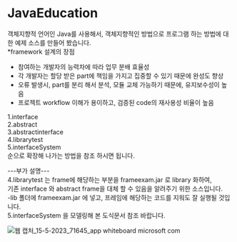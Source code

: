 # JavaEducation
객체지향적 언어인 Java를 사용해서, 객체지향적인 방법으로 프로그램 하는 방법에 대한 예제 소스를 만들어 봤습니다.\
*framework 설계의 장점 
  - 참여하는 개발자의 능력차에 따라 업무 분배 효율성 
  - 각 개발자는 할당 받은 part에 책임을 가지고 집중할 수 있기 때문에 완성도 향상 
  - 오류 발생시, part를 분리 해서 분석, 모듈 교체 가능하기 때문에, 유지보수성이 높음 
  - 프로젝트 workflow 이해가 용이하고, 검증된 code의 재사용성 비율이 높음 

1.interface<br>
2.abstract<br>
3.abstractinterface<br> 
4.librarytest<br> 
5.interfaceSystem<br>
순으로 확장해 나가는 방법을 참조 하시면 됩니다.<br>

---부가 설명---<br>
4.librarytest 는 frame에 해당하는 부분을 frameexam.jar 로 library 화하여, \
기존 interface 와 abstract frame을 대체 할 수 있음을 알려주기 위한 소스입니다. \
-lib 폴더에 frameexam.jar 에 넣고, 프레임에 해당하는 코드를 지워도 잘 실행될 것입니다. \
5.interfaceSystem 을 모델링해 본 도식문서 참조 바랍니다.  
  
![웹 캡처_15-5-2023_71645_app whiteboard microsoft com](https://github.com/skylandbruce/JavaEducation/assets/122707932/9616997c-85b1-4fcd-aedc-fb50e829748b)

